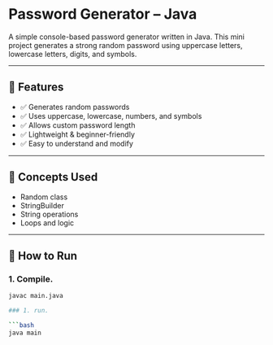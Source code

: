 #  Password Generator – Java

A simple console-based password generator written in Java. This mini project generates a strong random password using uppercase letters, lowercase letters, digits, and symbols.

---

## 📌 Features

- ✅ Generates random passwords
- ✅ Uses uppercase, lowercase, numbers, and symbols
- ✅ Allows custom password length
- ✅ Lightweight & beginner-friendly
- ✅ Easy to understand and modify

---

## 🧠 Concepts Used

- Random class
- StringBuilder
- String operations
- Loops and logic

---

## 🚀 How to Run

### 1. Compile.

```bash
javac main.java

### 1. run.

```bash
java main
